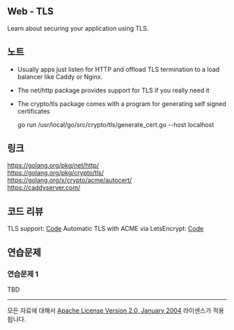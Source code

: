 ## Web - TLS

Learn about securing your application using TLS.

## 노트

* Usually apps just listen for HTTP and offload TLS termination to a load balancer like Caddy or Nginx.
* The net/http package provides support for TLS if you really need it
* The crypto/tls package comes with a program for generating self signed certificates

    go run /usr/local/go/src/crypto/tls/generate_cert.go --host localhost

## 링크

https://golang.org/pkg/net/http/  
https://golang.org/pkg/crypto/tls/  
https://golang.org/x/crypto/acme/autocert/  
https://caddyserver.com/  

## 코드 리뷰

TLS support: [Code](example1/main.go)
Automatic TLS with ACME via LetsEncrypt: [Code](example2/main.go)

## 연습문제

### 연습문제 1

TBD
___
모든 자료에 대해서 [Apache License Version 2.0, January 2004](http://www.apache.org/licenses/LICENSE-2.0) 라이센스가 적용됩니다.
